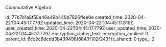 Commutative Algebra

id: 77b7d1a8f58e46e49b449b7826ffee0e
created_time: 2020-04-22T04:45:17.779Z
updated_time: 2020-04-22T04:45:17.819Z
user_created_time: 2020-04-22T04:45:17.779Z
user_updated_time: 2020-04-22T04:45:17.779Z
encryption_cipher_text: 
encryption_applied: 0
parent_id: 6cc2c6dcdd3b439498f8843f102f243f
is_shared: 0
type_: 2